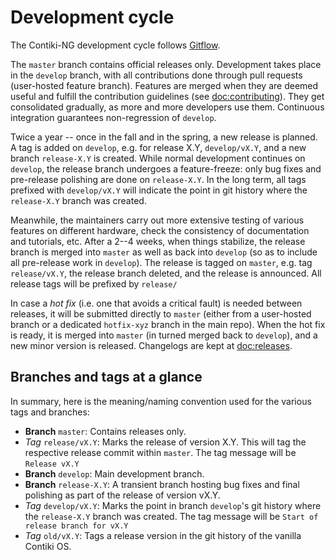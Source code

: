 # Development cycle

The Contiki-NG development cycle follows [Gitflow][gitflow].

The `master` branch contains official releases only.
Development takes place in the `develop` branch, with all contributions done through pull requests (user-hosted feature branch).
Features are merged when they are deemed useful and fulfill the contribution guidelines (see [doc:contributing]).
They get consolidated gradually, as more and more developers use them.
Continuous integration guarantees non-regression of `develop`.

Twice a year -- once in the fall and in the spring, a new release is planned.
A tag is added on `develop`, e.g. for release X.Y, `develop/vX.Y`, and a new branch `release-X.Y` is created.
While normal development continues on `develop`, the release branch undergoes a feature-freeze:
only bug fixes and pre-release polishing are done on `release-X.Y`. In the long term, all tags prefixed with `develop/vX.Y` will indicate the point in git history where the `release-X.Y` branch was created.

Meanwhile, the maintainers carry out more extensive testing of various features on different hardware, check the consistency of documentation and tutorials, etc.
After a 2--4 weeks, when things stabilize, the release branch is merged into `master` as well as back into `develop` (so as to include all pre-release work in `develop`).
The release is tagged on `master`, e.g. tag `release/vX.Y`, the release branch deleted, and the release is announced. All release tags will be prefixed by `release/`

In case a *hot fix* (i.e. one that avoids a critical fault) is needed between releases, it will be submitted directly to `master` (either from a user-hosted branch or a dedicated `hotfix-xyz` branch in the main repo).
When the hot fix is ready, it is merged into `master` (in turned merged back to `develop`), and a new minor version is released.
Changelogs are kept at [doc:releases].

## Branches and tags at a glance

In summary, here is the meaning/naming convention used for the various tags and branches:
* **Branch** `master`: Contains releases only.
* *Tag* `release/vX.Y`: Marks the release of version X.Y. This will tag the respective release commit within `master`. The tag message will be `Release vX.Y`
* **Branch** `develop`: Main development branch.
* **Branch** `release-X.Y`: A transient branch hosting bug fixes and final polishing as part of the release of version vX.Y.
* *Tag* `develop/vX.Y`: Marks the point in branch `develop`'s git history where the `release-X.Y` branch was created. The tag message will be `Start of release branch for vX.Y`
* *Tag* `old/vX.Y`: Tags a release version in the git history of the vanilla Contiki OS.

[doc:contributing]: /doc/project/Contributing
[doc:releases]: https://github.com/contiki-ng/contiki-ng/releases
[gitflow]: https://www.atlassian.com/git/tutorials/comparing-workflows/gitflow-workflow
